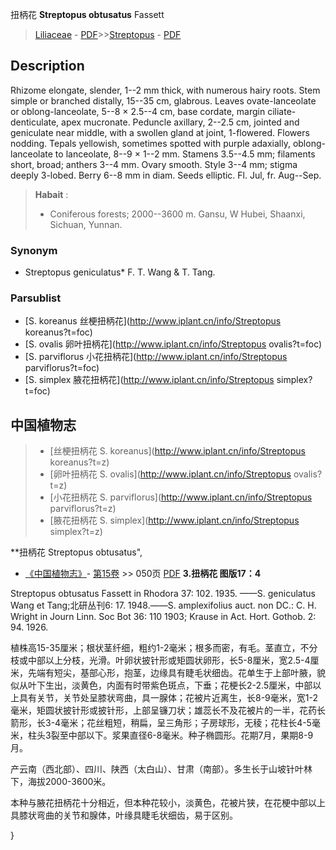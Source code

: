 扭柄花 **Streptopus obtusatus** Fassett

> [Liliaceae](http://www.iplant.cn/info/Liliaceae?t=foc) - [PDF](http://www.iplant.cn/foc/pdf/Liliaceae.pdf)>>[Streptopus](http://www.iplant.cn/info/Streptopus?t=foc) - [PDF](http://www.iplant.cn/foc/pdf/Streptopus.pdf)

## Description

Rhizome elongate, slender, 1--2 mm thick, with numerous hairy roots. Stem simple or branched distally, 15--35 cm, glabrous. Leaves ovate-lanceolate or oblong-lanceolate, 5--8 × 2.5--4 cm, base cordate, margin ciliate-denticulate, apex mucronate. Peduncle axillary, 2--2.5 cm, jointed and geniculate near middle, with a swollen gland at joint, 1-flowered. Flowers nodding. Tepals yellowish, sometimes spotted with purple adaxially, oblong-lanceolate to lanceolate, 8--9 × 1--2 mm. Stamens 3.5--4.5 mm; filaments short, broad; anthers 3--4 mm. Ovary smooth. Style 3--4 mm; stigma deeply 3-lobed. Berry 6--8 mm in diam. Seeds elliptic. Fl. Jul, fr. Aug--Sep.


> **Habait** : 
>* Coniferous forests; 2000--3600 m. Gansu, W Hubei, Shaanxi, Sichuan, Yunnan.

### Synonym
* Streptopus geniculatus* F. T. Wang & T. Tang.



### Parsublist

* [S.  koreanus  丝梗扭柄花](http://www.iplant.cn/info/Streptopus koreanus?t=foc)
* [S.  ovalis  卵叶扭柄花](http://www.iplant.cn/info/Streptopus ovalis?t=foc)
* [S.  parviflorus  小花扭柄花](http://www.iplant.cn/info/Streptopus parviflorus?t=foc)
* [S.  simplex  腋花扭柄花](http://www.iplant.cn/info/Streptopus simplex?t=foc)


## 中国植物志

> * [丝梗扭柄花  S.  koreanus](http://www.iplant.cn/info/Streptopus koreanus?t=z)
> * [卵叶扭柄花  S.  ovalis](http://www.iplant.cn/info/Streptopus ovalis?t=z)
> * [小花扭柄花  S.  parviflorus](http://www.iplant.cn/info/Streptopus parviflorus?t=z)
> * [腋花扭柄花  S.  simplex](http://www.iplant.cn/info/Streptopus simplex?t=z)


**扭柄花 Streptopus obtusatus",


* [《中国植物志》](http://www.iplant.cn/frps)- [第15卷](http://www.iplant.cn/frps/vol/15) >> 050页 [PDF](http://www.iplant.cn/frps/pdf/15/050a.pdf)
**3.扭柄花 图版17：4**

Streptopus obtusatus Fassett in Rhodora 37: 102. 1935. ——S. geniculatus Wang et Tang;北研丛刊6: 17. 1948.——S. amplexifolius auct. non DC.: C. H. Wright in Journ Linn. Soc Bot 36: 110 1903; Krause in Act. Hort. Gothob. 2: 94. 1926.

植株高15-35厘米；根状茎纤细，粗约1-2毫米；根多而密，有毛。茎直立，不分枝或中部以上分枝，光滑。叶卵状披针形或矩圆状卵形，长5-8厘米，宽2.5-4厘米，先端有短尖，基部心形，抱茎，边缘具有睫毛状细齿。花单生于上部叶腋，貌似从叶下生出，淡黄色，内面有时带紫色斑点，下垂；花梗长2-2.5厘米，中部以上具有关节，关节处呈膝状弯曲，具一腺体；花被片近离生，长8-9毫米，宽1-2毫米，矩圆状披针形或披针形，上部呈镰刀状；雄蕊长不及花被片的一半，花药长箭形，长3-4毫米；花丝粗短，稍扁，呈三角形；子房球形，无稜；花柱长4-5毫米，柱头3裂至中部以下。浆果直径6-8毫米。种子椭圆形。花期7月，果期8-9月。

产云南（西北部）、四川、陕西（太白山）、甘肃（南部）。多生长于山坡针叶林下，海拔2000-3600米。

本种与腋花扭柄花十分相近，但本种花较小，淡黄色，花被片狭，在花梗中部以上具膝状弯曲的关节和腺体，叶缘具睫毛状细齿，易于区别。



}
